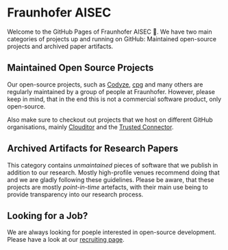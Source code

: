 # Fraunhofer AISEC

Welcome to the GitHub Pages of Fraunhofer AISEC 👋. We have two main categories of projects up and running on GitHub: Maintained open-source projects and archived paper artifacts.

## Maintained Open Source Projects

Our open-source projects, such as [Codyze](http://github.com/Fraunhofer-AISEC/codyze), [cpg](http://github.com/Fraunhofer-AISEC/cpg) and many others are regularly maintained by a group of people at Fraunhofer. However, please keep in mind, that in the end this is not a commercial software product, only open-source.

Also make sure to checkout out projects that we host on different GitHub organisations, mainly [Clouditor](http://github.com/clouditor/clouditor) and the [Trusted Connector](https://github.com/industrial-data-space/trusted-connector).

## Archived Artifacts for Research Papers

This category contains *unmaintained* pieces of software that we publish in addition to our research. Mostly high-profile venues recommend doing that and we are gladly following these guidelines. Please be aware, that these projects are mostly *point-in-time* artefacts, with their main use being to provide transparency into our research process.

## Looking for a Job?

We are always looking for poeple interested in open-source development. Please have a look at our [recruiting page](https://www.aisec.fraunhofer.de/de/jobs.html).
